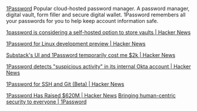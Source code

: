 
[1Password](https://1password.com/)
Popular cloud-hosted password manager.
A password manager, digital vault, form filler and secure digital wallet. 1Password remembers all your passwords for you to help keep account information safe.

[1password is considering a self-hosted option to store vaults | Hacker News](https://news.ycombinator.com/item?id=28104134)

[1Password for Linux development preview | Hacker News](https://news.ycombinator.com/item?id=24054112)

[Substack's UI and 1Password temporarily cost me $2k | Hacker News](https://news.ycombinator.com/item?id=26549307)

[1Password detects "suspicious activity" in its internal Okta account | Hacker News](https://news.ycombinator.com/item?id=37993702)

[1Password for SSH and Git (Beta) | Hacker News](https://news.ycombinator.com/item?id=30359430)

[1Password Has Raised $620M | Hacker News](https://news.ycombinator.com/item?id=29993961)
[Bringing human-centric security to everyone | 1Password](https://blog.1password.com/future-of-1password/)
